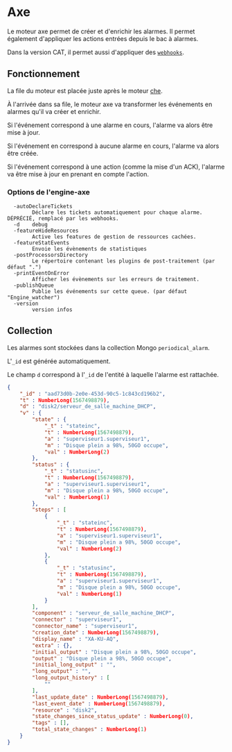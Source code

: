 # Axe

Le moteur axe permet de créer et d'enrichir les alarmes. Il permet également d'appliquer les actions entrées depuis le bac à alarmes.

Dans la version CAT, il permet aussi d'appliquer des [`webhooks`](moteur-axe-webhooks.md).

## Fonctionnement

La file du moteur est placée juste après le moteur [che](moteur-che.md).

À l'arrivée dans sa file, le moteur axe va transformer les événements en alarmes qu'il va créer et enrichir.

Si l'événement correspond à une alarme en cours, l'alarme va alors être mise à jour.

Si l'événement en correspond à aucune alarme en cours, l'alarme va alors être créée.

Si l'événement correspond à une action (comme la mise d'un ACK), l'alarme va être mise à jour en prenant en compte l'action.

### Options de l'engine-axe

```
  -autoDeclareTickets
        Déclare les tickets automatiquement pour chaque alarme. DÉPRÉCIÉ, remplacé par les webhooks.
  -d    debug
  -featureHideResources
        Active les features de gestion de ressources cachées.
  -featureStatEvents
        Envoie les évènements de statistiques
  -postProcessorsDirectory
        Le répertoire contenant les plugins de post-traitement (par défaut ".")
  -printEventOnError
        Afficher les évènements sur les erreurs de traitement.
  -publishQueue
        Publie les événements sur cette queue. (par défaut "Engine_watcher")
  -version
        version infos
```

## Collection

Les alarmes sont stockées dans la collection Mongo `periodical_alarm`.

L'`_id` est générée automatiquement.

Le champ `d` correspond à l'`_id` de l'entité à laquelle l'alarme est rattachée.

```json
{
    "_id" : "aad73d0b-2e0e-453d-90c5-1c843cd196b2",
    "t" : NumberLong(1567498879),
    "d" : "disk2/serveur_de_salle_machine_DHCP",
    "v" : {
        "state" : {
            "_t" : "stateinc",
            "t" : NumberLong(1567498879),
            "a" : "superviseur1.superviseur1",
            "m" : "Disque plein a 98%, 50GO occupe",
            "val" : NumberLong(2)
        },
        "status" : {
            "_t" : "statusinc",
            "t" : NumberLong(1567498879),
            "a" : "superviseur1.superviseur1",
            "m" : "Disque plein a 98%, 50GO occupe",
            "val" : NumberLong(1)
        },
        "steps" : [
            {
                "_t" : "stateinc",
                "t" : NumberLong(1567498879),
                "a" : "superviseur1.superviseur1",
                "m" : "Disque plein a 98%, 50GO occupe",
                "val" : NumberLong(2)
            },
            {
                "_t" : "statusinc",
                "t" : NumberLong(1567498879),
                "a" : "superviseur1.superviseur1",
                "m" : "Disque plein a 98%, 50GO occupe",
                "val" : NumberLong(1)
            }
        ],
        "component" : "serveur_de_salle_machine_DHCP",
        "connector" : "superviseur1",
        "connector_name" : "superviseur1",
        "creation_date" : NumberLong(1567498879),
        "display_name" : "XA-KU-AQ",
        "extra" : {},
        "initial_output" : "Disque plein a 98%, 50GO occupe",
        "output" : "Disque plein a 98%, 50GO occupe",
        "initial_long_output" : "",
        "long_output" : "",
        "long_output_history" : [
            ""
        ],
        "last_update_date" : NumberLong(1567498879),
        "last_event_date" : NumberLong(1567498879),
        "resource" : "disk2",
        "state_changes_since_status_update" : NumberLong(0),
        "tags" : [],
        "total_state_changes" : NumberLong(1)
    }
}
```
